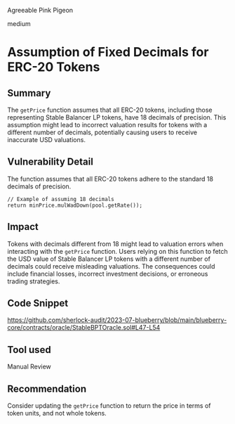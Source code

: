 Agreeable Pink Pigeon

medium

# Assumption of Fixed Decimals for ERC-20 Tokens
## Summary
The `getPrice` function assumes that all ERC-20 tokens, including those representing Stable Balancer LP tokens, have 18 decimals of precision. This assumption might lead to incorrect valuation results for tokens with a different number of decimals, potentially causing users to receive inaccurate USD valuations.
## Vulnerability Detail
The function assumes that all ERC-20 tokens adhere to the standard 18 decimals of precision. 
```solidity
// Example of assuming 18 decimals
return minPrice.mulWadDown(pool.getRate());
```
## Impact
Tokens with decimals different from 18 might lead to valuation errors when interacting with the `getPrice` function. Users relying on this function to fetch the USD value of Stable Balancer LP tokens with a different number of decimals could receive misleading valuations. The consequences could include financial losses, incorrect investment decisions, or erroneous trading strategies.
## Code Snippet
https://github.com/sherlock-audit/2023-07-blueberry/blob/main/blueberry-core/contracts/oracle/StableBPTOracle.sol#L47-L54
## Tool used

Manual Review

## Recommendation
Consider updating the `getPrice` function to return the price in terms of token units, and not whole tokens.